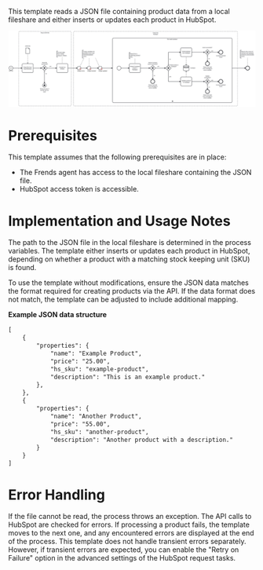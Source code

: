 This template reads a JSON file containing product data from a local fileshare and either inserts or updates each product in HubSpot.

![Template](assets/JSON_to_HubSpot_-_Products.svg)

# Prerequisites

This template assumes that the following prerequisites are in place:

- The Frends agent has access to the local fileshare containing the JSON file.
- HubSpot access token is accessible.

# Implementation and Usage Notes

The path to the JSON file in the local fileshare is determined in the process variables. The template either inserts or updates each product in HubSpot, depending on whether a product with a matching stock keeping unit (SKU) is found. 

To use the template without modifications, ensure the JSON data matches the format required for creating products via the API. If the data format does not match, the template can be adjusted to include additional mapping.

**Example JSON data structure**
```
[
    {
        "properties": {
            "name": "Example Product",
            "price": "25.00",
            "hs_sku": "example-product",
            "description": "This is an example product."
        }, 
    },
    {
        "properties": {
            "name": "Another Product",
            "price": "55.00",
            "hs_sku": "another-product",
            "description": "Another product with a description."
        }
    }
]
```

# Error Handling

If the file cannot be read, the process throws an exception. The API calls to HubSpot are checked for errors. If processing a product fails, the template moves to the next one, and any encountered errors are displayed at the end of the process. This template does not handle transient errors separately. However, if transient errors are expected, you can enable the "Retry on Failure" option in the advanced settings of the HubSpot request tasks.
